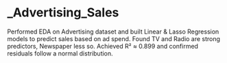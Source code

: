 # _Advertising_Sales
Performed EDA on Advertising dataset and built Linear &amp; Lasso Regression models to predict sales based on ad spend. Found TV and Radio are strong predictors, Newspaper less so. Achieved R² ≈ 0.899 and confirmed residuals follow a normal distribution.
